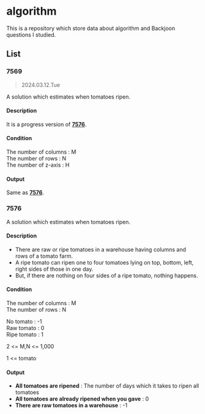 # algorithm

This is a repository which store data about algorithm and Backjoon questions I studied.

## List

### 7569

> 2024.03.12.Tue

A solution which estimates when tomatoes ripen.

#### Description

It is a progress version of **[7576](#7576)**.

#### Condition

The number of columns : M<br>
The number of rows : N<br>
The number of z-axis : H

#### Output

Same as **[7576](#7576)**.

### 7576 <a name="7576"></a>

A solution which estimates when tomatoes ripen.

#### Description

- There are raw or ripe tomatoes in a warehouse having columns and rows of a tomato farm.
- A ripe tomato can ripen one to four tomatoes lying on top, bottom, left, right sides of those in one day.
- But, if there are nothing on four sides of a ripe tomato, nothing happens.

#### Condition

The number of columns : M<br>
The number of rows : N

No tomato : -1<br>
Raw tomato : 0<br>
Ripe tomato : 1

2 <= M,N <= 1,000

1 <= tomato

#### Output

- **All tomatoes are ripened**
  : The number of days which it takes to ripen all tomatoes
- **All tomatoes are already ripened when you gave**
  : 0
- **There are raw tomatoes in a warehouse**
  : -1

